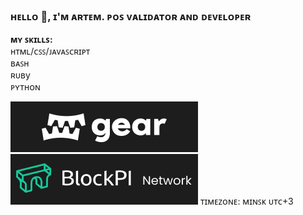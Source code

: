 ### ʜᴇʟʟᴏ 👋, ɪ'ᴍ ᴀʀᴛᴇᴍ. ᴘᴏꜱ ᴠᴀʟɪᴅᴀᴛᴏʀ ᴀɴᴅ ᴅᴇᴠᴇʟᴏᴘᴇʀ

**ᴍʏ ꜱᴋɪʟʟꜱ:**  
ʜᴛᴍʟ/ᴄꜱꜱ/ᴊᴀᴠᴀꜱᴄʀɪᴘᴛ  
ʙᴀꜱʜ       
ʀᴜʙy         
ᴘʏᴛʜᴏɴ  

![text](https://raw.githubusercontent.com/nodeLogs/nodeLogs/main/gear.png)
![text](https://raw.githubusercontent.com/nodeLogs/nodeLogs/main/blockpi.png)
ᴛɪᴍᴇᴢᴏɴᴇ: ᴍɪɴꜱᴋ ᴜᴛᴄ+3
